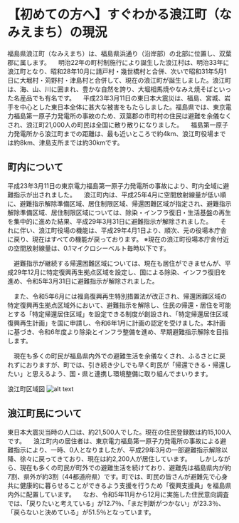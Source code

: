 # 【初めての方へ】すぐわかる浪江町（なみえまち）の現況

福島県浪江町（なみえまち）は、福島県浜通り（沿岸部）の北部に位置し、双葉郡に属します。
　明治22年の町村制施行により誕生した浪江村は、明治33年に浪江町となり、昭和28年10月に請戸村・幾世橋村と合併、次いで昭和31年5月1日に大堀村・苅野村・津島村と合併して、現在の浪江町が誕生しました。浪江町は、海、山、川に囲まれ、豊かな自然を誇り、大堀相馬焼やなみえ焼そばといった名産品でも有名です。
　平成23年3月11日の東日本大震災は、福島、宮城、岩手を中心とした東日本全体に甚大な被害をもたらしました。福島県では、東京電力福島第一原子力発電所の事故のため、双葉郡の市町村の住民は避難を余儀なくされ、浪江町21,000人の町民は全国に散り散りになりました。
　福島第一原子力発電所から浪江町までの距離は、最も近いところで約4km、浪江町役場までは約8km、津島支所までは約30kmです。

## 町内について

平成23年3月11日の東京電力福島第一原子力発電所の事故により、町内全域に避難指示が出されました。
　浪江町内は、平成25年4月に空間放射線量が低い順に、避難指示解除準備区域、居住制限区域、帰還困難区域が指定され、避難指示解除準備区域、居住制限区域については、除染・インフラ復旧・生活基盤の再生を集中的に進めた結果、平成29年3月31日に避難指示が解除されました。
　それに伴い、浪江町役場の機能は、平成29年4月1日より、順次、元の役場本庁舎に戻り、現在はすべての機能が戻っております。
※現在の浪江町役場本庁舎付近の空間放射線量は、0.1マイクロシーベルト毎時以下です。

　避難指示が継続する帰還困難区域については、現在も居住ができませんが、平成29年12月に特定復興再生拠点区域を設定し、国による除染、インフラ復旧を進め、令和5年3月31日に避難指示が解除されました。

　また、令和5年6月には福島復興再生特別措置法が改正され、帰還困難区域の特定復興再生拠点区域外において、避難指示を解除し、住民の帰還・居住を可能とする「特定帰還居住区域」を設定できる制度が創設され、「特定帰還居住区域復興再生計画」を国に申請し、令和6年1月に計画の認定を受けました。本計画に基づき、令和6年度より除染とインフラ整備を進め、早期避難指示解除を目指します。

　現在も多くの町民が福島県内外での避難生活を余儀なくされ、ふるさとに戻れずにおりますが、町では、引き続き少しでも早く町民が「帰還できる・帰還したい」と思えるよう、国・県と連携し環境整備に取り組んでまいります。

浪江町区域図
![alt text](https://www.town.namie.fukushima.jp/uploaded/image/9209.jpg)

## 浪江町民について

東日本大震災当時の人口は、約21,500人でした。現在の住民登録数は約15,100人です。
　浪江町内の居住者は、東京電力福島第一原子力発電所の事故による避難指示により、一時、0人となりましたが、平成29年3月の一部避難指示解除以降、徐々に戻ってきており、現在は約2,200人が居住しています。
　しかしながら、現在も多くの町民が町外での避難生活を続けており、避難先は福島県内が約7割、県外が約3割（44都道府県）です。町では、町民の皆さんが避難先で心身共に健康的に暮らせることができるよう支援を行うため「復興支援員」を福島県内外に配置しています。
　なお、令和5年11月から12月に実施した住民意向調査では、「戻りたいと考えている」が12.7％、「まだ判断がつかない」が23.3％、「戻らないと決めている」が51.5％となっています。
